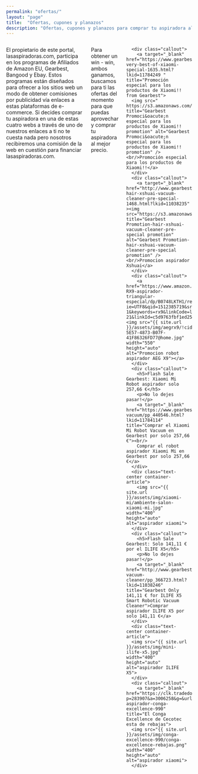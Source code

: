 ```yaml
---
permalink: "ofertas/"
layout: "page"
title:  "Ofertas, cupones y planazos"
description: "Ofertas, cupones y planazos para comprar tu aspiradora al mejor precio"
---
```

<main>
  <body>
    <div class="row intro">
      <div class="small-12 columns">
      <p class="lead">
        El propietario de este portal, lasaspiradoras.com, participa en los programas de Afiliados de Amazon EU, Gearbest, Bangood y Ebay. Estos programas están diseñados para ofrecer a los sitios web un modo de obtener comisiones por publicidad vía enlaces a estas plataformas de e-commerce. Si decides comprar tu aspiradora en una de estas cuatro webs a través de uno de nuestros enlaces a ti no te cuesta nada pero nosotros recibiremos una comisión de la web en cuestión para financiar lasaspiradoras.com.
      </p>
      <p class="lead">
        Para obtener un win - win, ambos ganamos, buscamos para ti las ofertas del momento para que puedas aprovechar y comprar tu aspiradora al mejor precio.<br>

      <div class="callout">
        <a target="_blank" href="https://www.gearbest.com/promotion-very-best-of-xiaomi-special-1635.html?lkid=11784249 " title="Promoción especial para los productos de Xiaomi!! from Gearbest">         
      <img src=" https://s3.amazonaws.com/mailcache.appinthestore.com/A+Rosalia+linq/%E5%B0%8F%E7%B1%B3%E4%B8%93%E9%A2%98/728x90.jpg" title="Gearbest Promoci&oacute;n especial para los productos de Xiaomi!! promotion" alt="Gearbest Promoci&oacute;n especial para los productos de Xiaomi!! promotion" />  <br/>Promoción especial para los productos de Xiaomi!!</a>     
      </div>
      <div class="callout">
        <a target="_blank" href="http://www.gearbest.com/promotion-hair-xshuai-vacuum-cleaner-pre-special-1468.html?lkid=11038235" ><img src="https://s3.amazonaws.com/mailcache.appinthestore.com/xiaoshuai/200.200.jpg" title="Gearbest Promotion-hair-xshuai-vacuum-cleaner-pre-special promotion" alt="Gearbest Promotion-hair-xshuai-vacuum-cleaner-pre-special promotion" /><br/>Promocion aspirador Xshuai</a>  
      </div>
      <div class="callout">
        <a href="https://www.amazon.es/AEG-RX9-aspirador-triangular-especial/dp/B0748LKTH1/ref=as_li_ss_tl?ie=UTF8&qid=1512385719&sr=8-1&keywords=rx9&linkCode=ll1&tag=lasaspirad-21&linkId=c5d9763fbf1ed25a693a0d35de9cf22c"><img src="{{ site.url }}/assets/img/aegrx9/!cid_705B15D3-5E57-4873-B07F-41F86326FD77@home.jpg" width="550" height="auto" alt="Promocion robot aspirador AEG X9"></a>
      </div>
      <div class="callout">
        <h5>Flash Sale Gearbest: Xiaomi Mi Robot aspirador solo 257,66 €</h5>
        <p>No lo dejes pasar!</p>
        <a target="_blank" href="https://www.gearbest.com/robot-vacuum/pp_440546.html?lkid=11784114" title="Comprar el Xiaomi Mi Robot Vacuum en Gearbest por solo 257,66 €"><br/>
        Comprar el robot aspirador Xiaomi Mi en Gearbest por solo 257,66 €</a>
      </div>
      <div class="text-center container-article">
        <img src="{{ site.url }}/assets/img/xiaomi-mi/ambiente-salon-xiaomi-mi.jpg" width="400" height="auto" alt="aspirador xiaomi">
      </div>
      <div class="callout">
        <h5>Flash Sale Gearbest: Solo 141,11 € por el ILIFE X5</h5>
        <p>No lo dejes pasar!</p>
        <a target="_blank" href="http://www.gearbest.com/robotic-vacuum-cleaner/pp_366723.html?lkid=11038246" title="Gearbest Only 141,11 € for ILIFE X5 Smart Robotic Vacuum Cleaner">Comprar aspirador ILIFE X5 por solo 141,11 €</a>
      </div>
      <div class="text-center container-article">
      <img src="{{ site.url }}/assets/img/mini-ilife-x5.jpg" width="400" height="auto" alt="aspirador ILIFE X5">
      </div>
      <div class="callout">
        <a target="_blank" href="https://clk.tradedoubler.com/click?p=283907&a=3006258&g=&url=https://cecotec.es/robot-aspirador-conga-excellence-990" title="El Conga Excellence de Cecotec esta de rebajas">         
      <img src="{{ site.url }}/assets/img/conga-excellence-990/conga-excellence-rebajas.png" width="400" height="auto" alt="aspirador xiaomi">    
      </div>
